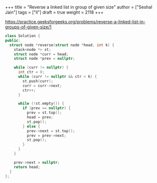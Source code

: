 +++
title = "Reverse a linked list in group of given size"
author = ["Seshal Jain"]
tags = ["ll"]
draft = true
weight = 2118
+++

<https://practice.geeksforgeeks.org/problems/reverse-a-linked-list-in-groups-of-given-size/1>

```cpp
class Solution {
public:
  struct node *reverse(struct node *head, int k) {
    stack<node *> st;
    struct node *curr = head;
    struct node *prev = nullptr;

    while (curr != nullptr) {
      int ctr = 0;
      while (curr != nullptr && ctr < k) {
        st.push(curr);
        curr = curr->next;
        ctr++;
      }

      while (!st.empty()) {
        if (prev == nullptr) {
          prev = st.top();
          head = prev;
          st.pop();
        } else {
          prev->next = st.top();
          prev = prev->next;
          st.pop();
        }
      }
    }

    prev->next = nullptr;
    return head;
  }
};
```
